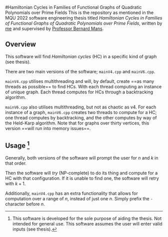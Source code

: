 #Hamiltonian Cycles in Families of Functional Graphs of Quadratic Polynomials over Prime Fields
This is the repository as mentioned in the MQU 2022 software engineering thesis titled *Hamiltonian Cycles in Families of Functional Graphs of Quadratic Polynomials over Prime Fields*, written by [me](https://github.com/LeonJM) and supervised by [Professor Bernard Mans](https://researchers.mq.edu.au/en/persons/bernard-mans).

## Overview
This software will find *Hamiltonian cycles* (HC) in a specific kind of graph (see thesis). 

There are two main versions of the software; `mainV4.cpp` and `mainV6.cpp`. 

`mainV4.cpp` utilises multithreading and will, by default, create ==as many threads as possible== to find HCs. With each thread computing an instance of unique graph. Each thread computes for HCs through a backtracking algorithm.

`mainV6.cpp` also utilises multithreading, but not as chaotic as v4. For each instance of a graph, `mainV6.cpp` creates two threads to compute for a HC; one thread computes by backtracking, and the other computes by way of the Held-Karp algorithm. Note that for graphs over thirty vertices, this version ==will run into memory issues==.

## Usage [^1]
Generally, both versions of the software will prompt the user for $n$ and $k$ in that order.

Then the software will *try* (NP-complete) to do its thing and compute for a HC with that configuration. If it is unable to find one, the software will retry with $k+1$.

Additionally, `mainV4.cpp` has an extra functionality that allows for computation over a range of $n$, instead of just one $n$. Simply prefix the `-` character before $n$.

[^1]:This software is developed for the sole purpose of aiding the thesis. Not intended for general use. This software assumes the user will enter valid inputs (see thesis).